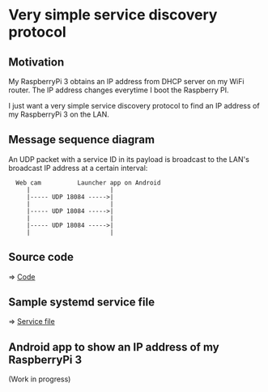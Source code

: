 # Very simple service discovery protocol

## Motivation

My RaspberryPi 3 obtains an IP address from DHCP server on my WiFi router. The IP address changes everytime I boot the Raspberry PI.

I just want a very simple service discovery protocol to find an IP address of my RaspberryPi 3 on the LAN.

## Message sequence diagram

An UDP packet with a service ID in its payload is broadcast to the LAN's broadcast IP address at a certain interval:

```
  Web cam          Launcher app on Android
     |                      |
     |----- UDP 18084 ----->|
     |                      |
     |----- UDP 18084 ----->|
     |                      |
     |----- UDP 18084 ----->|
     |                      |
```

## Source code

=> [Code](./discovery)

## Sample systemd service file

=> [Service file](./systemd)

## Android app to show an IP address of my RaspberryPi 3

(Work in progress)
